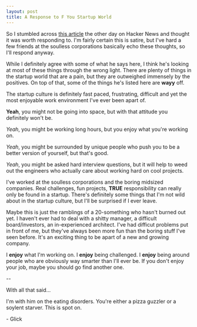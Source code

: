 ```yaml
---
layout: post
title: A Response to F You Startup World
---
```


So I stumbled across [this article](https://medium.com/@shemag8/fuck-you-startup-world-ab6cc72fad0e) the other day on Hacker News and thought it was worth responding to. I'm fairly certain this is satire, but I've hard a few friends at the soulless corporations basically echo these thoughts, so I'll respond anyway.

While I definitely agree with some of what he says here, I think he's looking at most of these things through the wrong light. There are plenty of things in the startup world that are a pain, but they are outweighed immensely by the positives. On top of that, some of the things he's listed here are **wayy** off.

The startup culture is definitely fast paced, frustrating, difficult and yet the most enjoyable work environment I've ever been apart of. 

**Yeah**, you might not be going into space, but with that attitude you definitely won't be.

_Yeah_, you might be working long hours, but you enjoy what you're working on.

_Yeah_, you might be surrounded by unique people who push you to be a better version of yourself, but that's good.

_Yeah_, you might be asked hard interview questions, but it will help to weed out the engineers who actually care about working hard on cool projects.

I've worked at the soulless corporations and the boring midsized companies. Real challenges, fun projects, **TRUE** responsibility can really only be found in a startup. There's definitely some things that I'm not wild about in the startup culture, but I'll be surprised if I ever leave.

Maybe this is just the ramblings of a 20-something who hasn't burned out yet. I haven't ever had to deal with a shitty manager, a difficult board/investors, an in-experienced architect. I've had difficut problems put in front of me, but they've always been more fun than the boring stuff I've seen before. It's an exciting thing to be apart of a new and growing company.

I **enjoy** what I'm working on. I **enjoy** being challenged. I **enjoy** being around people who are obviously way smarter than I'll ever be. If you don't enjoy your job, maybe you should go find another one. 


--

With all that said...

I'm with him on the eating disorders. You're either a pizza guzzler or a soylent starver. This is spot on.

\- Glick
